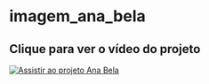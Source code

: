 # imagem_ana_bela


## Clique  para ver  o  vídeo  do  projeto

[![Assistir ao projeto Ana Bela](https://res.cloudinary.com/marcomontalbano/image/upload/v1636522821/video_to_markdown/images/youtube--t5nTta-dBhM-c05b58ac6eb4c4700831b2b3070cd403.jpg)](https://youtu.be/t5nTta-dBhM "Assistir ao projeto Ana Bela")
